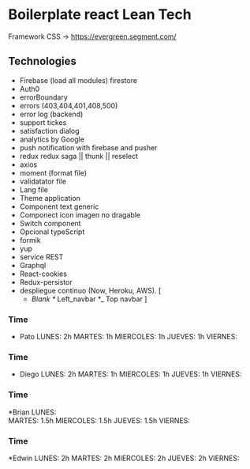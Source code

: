 # Boilerplate react Lean Tech

Framework CSS -> https://evergreen.segment.com/

## Technologies

* Firebase (load all modules) firestore
* Auth0
* errorBoundary
* errors (403,404,401,408,500)
* error log (backend)
* support tickes
* satisfaction dialog
* analytics by Google
* push notification with firebase and pusher
* redux  redux saga || thunk || reselect
* axios
* moment (format file)
* validatator file
* Lang file
* Theme application
* Component text generic
* Componect icon imagen no dragable
* Switch component 
* Opcional typeScript
* formik
* yup
* service REST 
* Graphql 
* React-cookies
* Redux-persistor
* despliegue continuo (Now, Heroku, AWS).
[
  * _Blank
  *_ Left_navbar
  *_ Top navbar
]

### Time
* Pato
LUNES: 2h 
MARTES: 1h 
MIERCOLES: 1h
JUEVES: 1h
VIERNES: 

### Time
* Diego
LUNES: 2h 
MARTES: 1h 
MIERCOLES: 1h
JUEVES: 1h
VIERNES: 

### Time
*Brian 
LUNES:  
MARTES: 1.5h 
MIERCOLES: 1.5h
JUEVES: 1.5h
VIERNES:

### Time
*Edwin 
LUNES: 2h
MARTES: 2h
MIERCOLES: 2h
JUEVES: 2h
VIERNES: 

